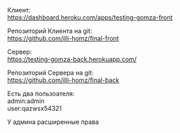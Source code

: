 Клиент:\
https://dashboard.heroku.com/apps/testing-gomza-front

Репозиторий Клиента на git:\
https://github.com/illi-homz/final-front

Сервер:\
https://testing-gomza-back.herokuapp.com/

Репозиторий Сервера на git:\
https://github.com/illi-homz/final-back

Есть два пользоателя:\
admin:admin\
user:qazwsx54321

У админа расширенные права
